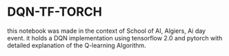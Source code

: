 # DQN-TF-TORCH
this notebook was made in the context of School of AI, Algiers, Ai day event. it holds a DQN implementation using tensorflow 2.0 and pytorch with detailed explanation of the Q-learning Algorithm. 

